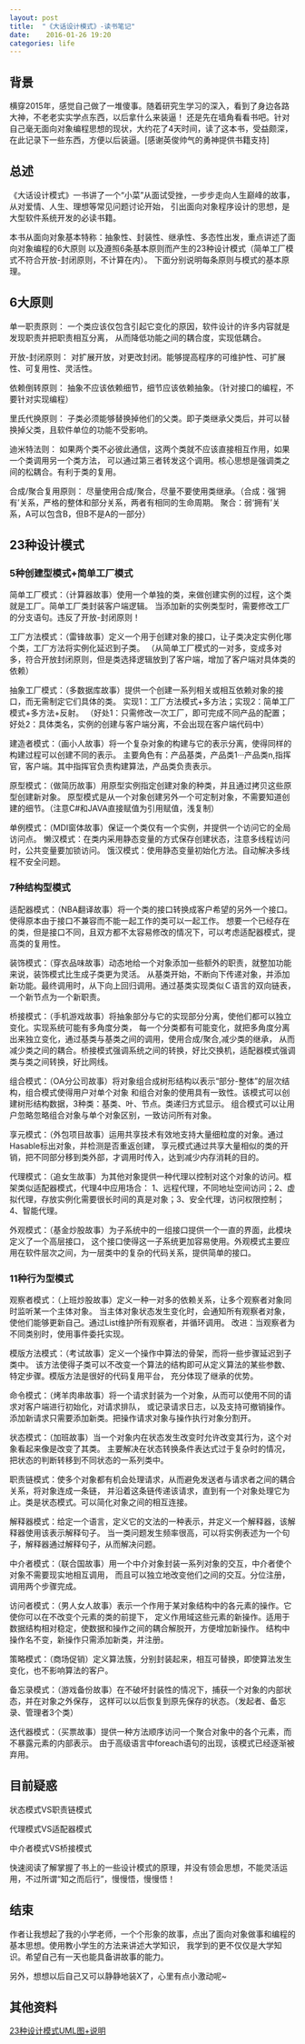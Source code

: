 ```yaml
---
layout: post
title:  "《大话设计模式》-读书笔记"
date:    2016-01-26 19:20
categories: life
---
```

## 背景
横穿2015年，感觉自己做了一堆傻事。随着研究生学习的深入，看到了身边各路大神，不老老实实学点东西，以后拿什么来装逼！
还是先在墙角看看书吧。针对自己毫无面向对象编程思想的现状，大约花了4天时间，读了这本书，受益颇深，
在此记录下一些东西，方便以后装逼。[感谢英俊帅气的勇神提供书籍支持]

## 总述
《大话设计模式》一书讲了一个“小菜”从面试受挫，一步步走向人生巅峰的故事，从对爱情、人生、理想等常见问题讨论开始，
引出面向对象程序设计的思想，是大型软件系统开发的必读书籍。

本书从面向对象基本特称：抽象性、封装性、继承性、多态性出发，重点讲述了面向对象编程的6大原则
以及遵照6条基本原则而产生的23种设计模式（简单工厂模式不符合开放-封闭原则，不计算在内）。
下面分别说明每条原则与模式的基本原理。

## 6大原则

单一职责原则：
一个类应该仅包含引起它变化的原因，软件设计的许多内容就是发现职责并把职责相互分离，
从而降低功能之间的耦合度，实现低耦合。

开放-封闭原则：
对扩展开放，对更改封闭。能够提高程序的可维护性、可扩展性、可复用性、灵活性。

依赖倒转原则：
抽象不应该依赖细节，细节应该依赖抽象。（针对接口的编程，不要针对实现编程）

里氏代换原则：
子类必须能够替换掉他们的父类。即子类继承父类后，并可以替换掉父类，且软件单位的功能不受影响。

迪米特法则：
如果两个类不必彼此通信，这两个类就不应该直接相互作用，如果一个类调用另一个类方法，
可以通过第三者转发这个调用。核心思想是强调类之间的松耦合。有利于类的复用。

合成/聚合复用原则：
尽量使用合成/聚合，尽量不要使用类继承。（合成：强‘拥有’关系，严格的整体和部分关系，两者有相同的生命周期。
聚合：弱‘拥有’关系，A可以包含B，但B不是A的一部分）

## 23种设计模式

### 5种创建型模式+简单工厂模式
简单工厂模式：（计算器故事）使用一个单独的类，来做创建实例的过程，这个类就是工厂。简单工厂类封装客户端逻辑。
当添加新的实例类型时，需要修改工厂的分支语句。违反了开放-封闭原则！

工厂方法模式：（雷锋故事）定义一个用于创建对象的接口，让子类决定实例化哪个类，工厂方法将实例化延迟到子类。
（从简单工厂模式的一对多，变成多对多，符合开放封闭原则，但是类选择逻辑放到了客户端，增加了客户端对具体类的依赖）

抽象工厂模式：（多数据库故事）提供一个创建一系列相关或相互依赖对象的接口，而无需制定它们具体的类。
实现1：工厂方法模式+多方法；实现2：简单工厂模式+多方法+反射。 （好处1：只需修改一次工厂，即可完成不同产品的配置；
好处2：具体类名，实例的创建与客户端分离，不会出现在客户端代码中）

建造者模式：（画小人故事）将一个复杂对象的构建与它的表示分离，使得同样的构建过程可以创建不同的表示。
主要角色有：产品基类，产品类1···产品类n,指挥官，客户端。其中指挥官负责构建算法，产品类负责表示。

原型模式：（做简历故事）用原型实例指定创建对象的种类，并且通过拷贝这些原型创建新对象。
原型模式是从一个对象创建另外一个可定制对象，不需要知道创建的细节。（注意C#和JAVA直接赋值为引用赋值，浅复制）

单例模式：（MDI窗体故事）保证一个类仅有一个实例，并提供一个访问它的全局访问点。
懒汉模式：在类内采用静态变量的方式保存创建状态，注意多线程访问时，公共变量要加锁访问。
饿汉模式：使用静态变量初始化方法。自动解决多线程不安全问题。

### 7种结构型模式
适配器模式：（NBA翻译故事）将一个类的接口转换成客户希望的另外一个接口。使得原本由于接口不兼容而不能一起工作的类可以一起工作。
想要一个已经存在的类，但是接口不同，且双方都不太容易修改的情况下，可以考虑适配器模式，提高类的复用性。

装饰模式：（穿衣品味故事）动态地给一个对象添加一些额外的职责，就整加功能来说，装饰模式比生成子类更为灵活。
从基类开始，不断向下传递对象，并添加新功能。最终调用时，从下向上回归调用。通过基类实现类似Ｃ语言的双向链表，
一个新节点为一个新职责。

桥接模式：（手机游戏故事）将抽象部分与它的实现部分分离，使他们都可以独立变化。实现系统可能有多角度分类，
每一个分类都有可能变化，就把多角度分离出来独立变化，通过基类与基类之间的调用，使用合成/聚合,减少类的继承，
从而减少类之间的耦合。桥接模式强调系统之间的转换，好比交换机，适配器模式强调类与类之间转换，好比网线。

组合模式：（OA分公司故事）将对象组合成树形结构以表示“部分-整体”的层次结构，组合模式使得用户对单个对象
和组合对象的使用具有一致性。该模式可以创建树形结构数据，3种类：基类、叶、节点。类递归方式显示。
组合模式可以让用户忽略忽略组合对象与单个对象区别，一致访问所有对象。

享元模式：（外包项目故事）运用共享技术有效地支持大量细粒度的对象。通过Hasable标出对象，并检测是否重返创建，
享元模式通过共享大量相似的类的开销，把不同部分移到类外部，才调用时传入，达到减少内存消耗的目的。

代理模式：（追女生故事）为其他对象提供一种代理以控制对这个对象的访问。框架类似适配器模式，代理4中应用场合：
1、远程代理，不同地址空间访问；2、虚拟代理，存放实例化需要很长时间的真是对象；3、安全代理，访问权限控制；
4、智能代理。

外观模式：（基金炒股故事）为子系统中的一组接口提供一个一直的界面，此模块定义了一个高层接口，
这个接口使得这一子系统更加容易使用。外观模式主要应用在软件层次之间，为一层类中的复杂的代码关系，提供简单的接口。


### 11种行为型模式
观察者模式：（上班炒股故事）定义一种一对多的依赖关系，让多个观察者对象同时监听某一个主体对象。
当主体对象状态发生变化时，会通知所有观察者对象，使他们能够更新自己。通过List维护所有观察者，并循环调用。
改进：当观察者为不同类别时，使用事件委托实现。

模版方法模式：（考试故事）定义一个操作中算法的骨架，而将一些步骤延迟到子类中。
该方法使得子类可以不改变一个算法的结构即可从定义算法的某些参数、特定步骤。模版方法是很好的代码复用平台，
充分体现了继承的优势。

命令模式：（烤羊肉串故事）将一个请求封装为一个对象，从而可以使用不同的请求对客户端进行初始化，对请求排队，
或记录请求日志，以及支持可撤销操作。添加新请求只需要添加新类。把操作请求对象与操作执行对象分割开。

状态模式：（加班故事）当一个对象内在状态发生改变时允许改变其行为，这个对象看起来像是改变了其类。
主要解决在状态转换条件表达式过于复杂时的情况，把状态的判断转移到不同状态的一系列类中。

职责链模式：使多个对象都有机会处理请求，从而避免发送者与请求者之间的耦合关系，将对象连成一条链，
并沿着这条链传递该请求，直到有一个对象处理它为止。类是状态模式。可以简化对象之间的相互连接。

解释器模式：给定一个语言，定义它的文法的一种表示，并定义一个解释器，该解释器使用该表示解释句子。
当一类问题发生频率很高，可以将实例表述为一个句子，解释器通过解释句子，从而解决问题。

中介者模式：（联合国故事）用一个中介对象封装一系列对象的交互，中介者使个对象不需要现实地相互调用，
而且可以独立地改变他们之间的交互。分位注册，调用两个步骤完成。

访问者模式：（男人女人故事）表示一个作用于某对象结构中的各元素的操作。它使你可以在不改变个元素的类的前提下，
定义作用域这些元素的新操作。适用于数据结构相对稳定，使数据和操作之间的耦合解脱开，方便增加新操作。
结构中操作名不变，新操作只需添加新类，并注册。

策略模式：（商场促销）定义算法簇，分别封装起来，相互可替换，即使算法发生变化，也不影响算法的客户。

备忘录模式：（游戏备份故事）在不破坏封装性的情况下，捕获一个对象的内部状态，并在对象之外保存，
这样可以以后恢复到原先保存的状态。（发起者、备忘录、管理者3个类）

迭代器模式：（买票故事）提供一种方法顺序访问一个聚合对象中的各个元素，而不暴露元素的内部表示。
由于高级语言中foreach语句的出现，该模式已经逐渐被弃用。

## 目前疑惑

状态模式VS职责链模式

代理模式VS适配器模式

中介者模式VS桥接模式

快速阅读了解掌握了书上的一些设计模式的原理，并没有领会思想，不能灵活运用，不过所谓“知之而后行”，慢慢悟，慢慢悟！

## 结束
作者让我想起了我的小学老师，一个个形象的故事，点出了面向对象做事和编程的基本思想。使用教小学生的方法来讲述大学知识，
我学到的更不仅仅是大学知识。希望自己有一天也能具备讲故事的能力。

另外，想想以后自己又可以静静地装X了，心里有点小激动呢~

## 其他资料
[23种设计模式UML图+说明](http://www.cnblogs.com/beijiguangyong/archive/2010/11/15/2302807.html)
